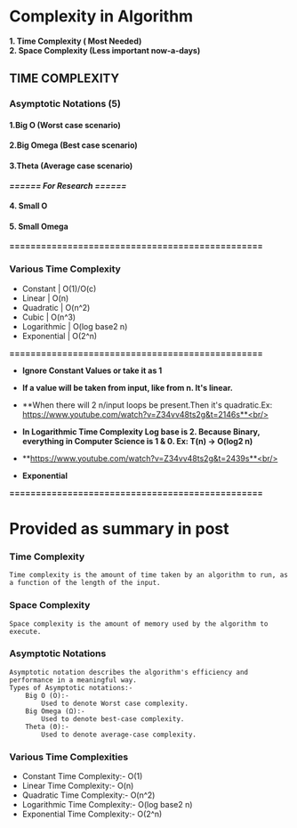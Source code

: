 
# Complexity in Algorithm

**1. Time Complexity ( Most Needed)**<br/>
**2. Space Complexity (Less important now-a-days)**

## TIME COMPLEXITY

### Asymptotic Notations (5)

#### 1.Big O (Worst case scenario)
#### 2.Big Omega (Best case scenario)
#### 3.Theta (Average case scenario)

***====== For Research ======***

#### 4. Small O
#### 5. Small Omega

**================================================**

### Various Time Complexity

* Constant | O(1)/O(c)
* Linear | O(n)
* Quadratic | O(n^2)
* Cubic | O(n^3)
* Logarithmic | O(log base2 n)
* Exponential | O(2^n)

**================================================**

* **Ignore Constant Values or take it as 1**<br/>
* **If a value will be taken from input, like from n. It's linear.**<br/>
* **When there will 2 n/input loops be present.Then it's quadratic.Ex: https://www.youtube.com/watch?v=Z34vv48ts2g&t=2146s**<br/>

* **In Logarithmic Time Complexity Log base is 2. Because Binary, everything in Computer Science is 1 & 0. Ex: T(n) -> O(log2 n)**
* **https://www.youtube.com/watch?v=Z34vv48ts2g&t=2439s**<br/>
* **Exponential**

**================================================**

# Provided as summary in post

### Time Complexity 

    Time complexity is the amount of time taken by an algorithm to run, as a function of the length of the input.

### Space Complexity

    Space complexity is the amount of memory used by the algorithm to execute.

### Asymptotic Notations

    Asymptotic notation describes the algorithm's efficiency and performance in a meaningful way.
    Types of Asymptotic notations:-
        Big O (O):-
            Used to denote Worst case complexity.
        Big Omega (Ω):-
            Used to denote best-case complexity.
        Theta (Θ):-
            Used to denote average-case complexity.

### Various Time Complexities

   * Constant Time Complexity:-  O(1)
   * Linear Time Complexity:- O(n)
   * Quadratic Time Complexity:- O(n^2)
   * Logarithmic Time Complexity:- O(log base2 n)
   * Exponential Time Complexity:- O(2^n)

